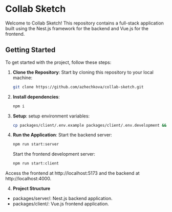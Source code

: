 # Collab Sketch

Welcome to Collab Sketch! This repository contains a full-stack application built using the Nest.js framework for the backend and Vue.js for the frontend.

## Getting Started

To get started with the project, follow these steps:

1. **Clone the Repository**: Start by cloning this repository to your local machine:

   ```bash
   git clone https://github.com/azhechkova/collab-sketch.git
   ```

2. **Install dependencies**:

   ```bash
   npm i
   ```

3. **Setup**: setup environment variables:

   ```bash
   cp packages/client/.env.example packages/client/.env.development && cp packages/server/.env.example packages/server/.env.development
   ```

4. **Run the Application**: Start the backend server:

   ```bash
   npm run start:server
   ```

   Start the frontend development server:

   ```bash
   npm run start:client
   ```

Access the frontend at http://localhost:5173 and the backend at http://localhost:4000.

4. **Project Structure**

- packages/server/: Nest.js backend application.
- packages/client/: Vue.js frontend application.

